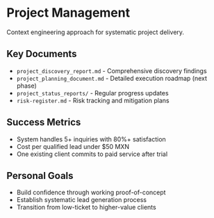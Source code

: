 # Project Management

Context engineering approach for systematic project delivery.

## Key Documents
- `project_discovery_report.md` - Comprehensive discovery findings
- `project_planning_document.md` - Detailed execution roadmap (next phase)
- `project_status_reports/` - Regular progress updates
- `risk-register.md` - Risk tracking and mitigation plans

## Success Metrics
- System handles 5+ inquiries with 80%+ satisfaction
- Cost per qualified lead under $50 MXN
- One existing client commits to paid service after trial

## Personal Goals
- Build confidence through working proof-of-concept
- Establish systematic lead generation process
- Transition from low-ticket to higher-value clients
